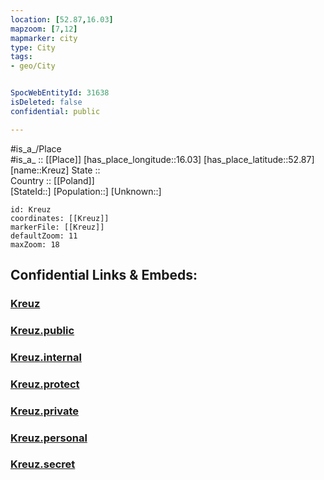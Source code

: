 ```yaml
---
location: [52.87,16.03] 
mapzoom: [7,12] 
mapmarker: city 
type: City
tags:
- geo/City


SpocWebEntityId: 31638
isDeleted: false
confidential: public

---
```

#is_a_/Place  
#is_a_ :: [[Place]] 
[has_place_longitude::16.03] 
[has_place_latitude::52.87] 
[name::Kreuz] 
State ::  
Country :: [[Poland]]  
[StateId::] 
[Population::] 
[Unknown::] 


```leaflet
id: Kreuz
coordinates: [[Kreuz]] 
markerFile: [[Kreuz]] 
defaultZoom: 11 
maxZoom: 18
```


## Confidential Links & Embeds: 

### [Kreuz](/_Standards/Earth/Continent/Europe/Europe~East/Poland/Provinces~Poland/Greater_Poland/City/Kreuz.md) 

### [Kreuz.public](/_public/Earth/Continent/Europe/Europe~East/Poland/Provinces~Poland/Greater_Poland/City/Kreuz.public.md) 

### [Kreuz.internal](/_internal/Earth/Continent/Europe/Europe~East/Poland/Provinces~Poland/Greater_Poland/City/Kreuz.internal.md) 

### [Kreuz.protect](/_protect/Earth/Continent/Europe/Europe~East/Poland/Provinces~Poland/Greater_Poland/City/Kreuz.protect.md) 

### [Kreuz.private](/_private/Earth/Continent/Europe/Europe~East/Poland/Provinces~Poland/Greater_Poland/City/Kreuz.private.md) 

### [Kreuz.personal](/_personal/Earth/Continent/Europe/Europe~East/Poland/Provinces~Poland/Greater_Poland/City/Kreuz.personal.md) 

### [Kreuz.secret](/_secret/Earth/Continent/Europe/Europe~East/Poland/Provinces~Poland/Greater_Poland/City/Kreuz.secret.md)

